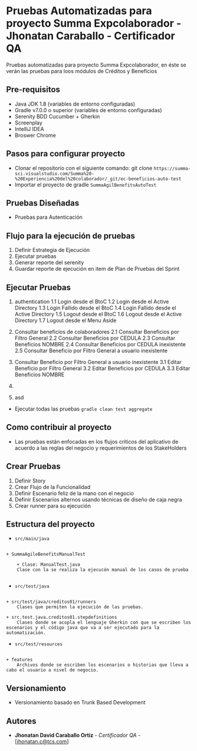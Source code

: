 # Pruebas Automatizadas para proyecto Summa Expcolaborador - Jhonatan Caraballo - Certificador QA
Pruebas automatizadas para proyecto Summa Expcolaborador, en éste se verán las pruebas para loos módulos de Créditos y Beneficios

## Pre-requisitos
- Java JDK 1.8 (variables de entorno configuradas)
- Gradle v7.0.0 o superior (variables de entorno configuradas)
- Serenity BDD Cucumber + Gherkin
- Screenplay 
- IntelliJ IDEA
- Broswer Chrome

## Pasos para configurar proyecto

- Clonar el repositorio con el siguiente comando: git clone ```https://summa-sci.visualstudio.com/Summa%20-%20Experiencia%20del%20colaborador/_git/ec-beneficios-auto-test ```
- Importar el proyecto de gradle ```SummaAgilBenefitsAutoTest```

## Pruebas Diseñadas

- Pruebas para Autenticación


## Flujo para la ejecución de pruebas

1. Definir Estrategia de Ejecución
2. Ejecutar pruebas
3. Generar reporte del serenity
4. Guardar reporte de ejecución en item de Plan de Pruebas del Sprint

## Ejecutar Pruebas
1. authentication
1.1 Login desde el BtoC
1.2 Login desde el Active Directory
1.3 Login Fallido desde el BtoC
1.4 Login Fallido desde el Active Directory
1.5 Logout desde el BtoC
1.6 Logout desde el Active Directory
1.7 Logout desde el Menu Aside 

2. Consultar beneficios de colaboradores
2.1 Consultar Beneficios por Filtro General 
2.2 Consultar Beneficios por CEDULA
2.3 Consultar Beneficios NOMBRE
2.4 Consultar Beneficios por CEDULA inexistente
2.5 Consultar Beneficio por Filtro General a usuario inexistente

3. Consultar Beneficio por Filtro General a usuario inexistente
3.1 Editar Beneficio por Filtro General
3.2 Editar Beneficios por CEDULA
3.3 Editar Beneficios NOMBRE
4. 
4. asd

- Ejecutar todas las pruebas ```gradle clean test aggregate```

## Como contribuir al proyecto

- Las pruebas están enfocadas en los flujos críticos del aplicativo de acuerdo a las reglas del negocio y requerimientos de los StakeHolders

## Crear Pruebas

1. Definir Story
2. Crear Flujo de la Funcionalidad 
3. Definir Escenario feliz de la mano con el negocio
4. Definir Escenarios alternos usando técnicas de diseño de caja negra
5. Crear runner para su ejecución

## Estructura del proyecto

* ```src/main/java```
``` 

+ SummaAgileBenefitsManualTest

    + Clase: ManualTest.java
    Clase con la se realiza la ejecucón manual de los casos de prueba
    
````
* ```src/test/java```
``` 

+ src/test/java/creditos01/runners
    Clases que permiten la ejecución de las pruebas. 

+ src.test.java.creditos01.stepdefinitions
    Clases donde se acopla el lenguaje Gherkin con que se escriben los escenarios y el código java que va a ser ejecutado para la automatización. 

``` 
* ```src/test/resources```
``` 

+ features
    Archivos donde se escriben los escenarios o historias que lleva a cabo el usuario a nivel de negocio.  

````
## Versionamiento

- Versionamiento basado en Trunk Based Development 

## Autores

* **Jhonatan David Caraballo Ortiz** - *Certificador QA* - [jhonatan.c@tcs.com]



